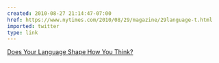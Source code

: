 ```yaml
---
created: 2010-08-27 21:14:47-07:00
href: https://www.nytimes.com/2010/08/29/magazine/29language-t.html
imported: twitter
type: link
---
```


[Does Your Language Shape How You Think?](https://www.nytimes.com/2010/08/29/magazine/29language-t.html)
